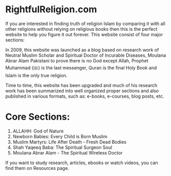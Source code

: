 # RightfulReligion.com

If you are interested in finding truth of religion Islam by comparing it with all other religions without relying on religious books then this is the perfect website to help you figure it out forever. This website consist of four major sections:

In 2009, this website was launched as a blog based on research work of Neutral Muslim Scholar and Spiritual Doctor of Incurable Diseases, Moulana Abrar Alam Pakistani to prove there is no God except Allah, Prophet Muhammad (ﷺ) is the last messenger, Quran is the final Holy Book and Islam is the only true religion.

Time to time, this website has been upgraded and much of his research work has been summarized into well organized proper sections and also published in various formats, such as: e-books, e-courses, blog posts, etc.

# Core Sections:
1) ALLAHH: God of Nature
2) Newborn Babies: Every Child is Born Muslim
3) Muslim Martyrs: Life After Death - Fresh Dead Bodies
4) Shah Yaqeeq Baba: The Spiritual Surgeon Soul
5) Moulana Abrar Alam - The Spiritual Wireless Doctor

If you want to study research, articles, ebooks or watch videos, you can find them on Resources page.
